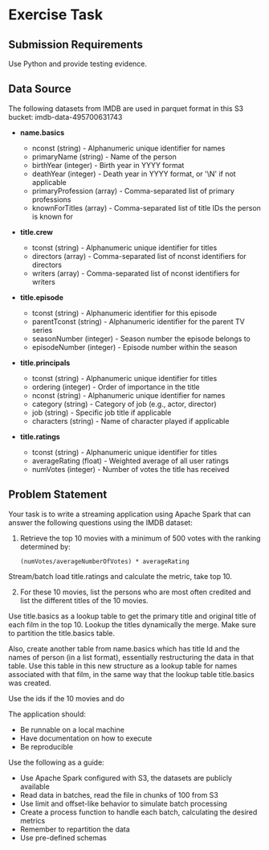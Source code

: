 # Exercise Task

## Submission Requirements
 
Use Python and provide testing evidence.
 
## Data Source
    
The following datasets from IMDB are used in parquet format in this S3 bucket: imdb-data-495700631743

- **name.basics**
  - nconst (string) - Alphanumeric unique identifier for names
  - primaryName (string) - Name of the person
  - birthYear (integer) - Birth year in YYYY format
  - deathYear (integer) - Death year in YYYY format, or '\\N' if not applicable
  - primaryProfession (array) - Comma-separated list of primary professions
  - knownForTitles (array) - Comma-separated list of title IDs the person is known for


- **title.crew**
  - tconst (string) - Alphanumeric unique identifier for titles
  - directors (array) - Comma-separated list of nconst identifiers for directors
  - writers (array) - Comma-separated list of nconst identifiers for writers

- **title.episode**
  - tconst (string) - Alphanumeric identifier for this episode
  - parentTconst (string) - Alphanumeric identifier for the parent TV series
  - seasonNumber (integer) - Season number the episode belongs to
  - episodeNumber (integer) - Episode number within the season

- **title.principals**
  - tconst (string) - Alphanumeric unique identifier for titles
  - ordering (integer) - Order of importance in the title
  - nconst (string) - Alphanumeric unique identifier for names
  - category (string) - Category of job (e.g., actor, director)
  - job (string) - Specific job title if applicable
  - characters (string) - Name of character played if applicable

- **title.ratings**
  - tconst (string) - Alphanumeric unique identifier for titles
  - averageRating (float) - Weighted average of all user ratings
  - numVotes (integer) - Number of votes the title has received

## Problem Statement
 
Your task is to write a streaming application using Apache Spark that can answer the following questions using the IMDB dataset:
 
1. Retrieve the top 10 movies with a minimum of 500 votes with the ranking determined by:
   ```
   (numVotes/averageNumberOfVotes) * averageRating
   ```


Stream/batch load title.ratings and calculate the metric, take top 10.
 
2. For these 10 movies, list the persons who are most often credited and list the different titles of the 10 movies.

Use title.basics as a lookup table to get the primary title and original title of each film in the top 10. Lookup the titles dynamically the merge. Make sure to partition the title.basics table.

Also, create another table from name.basics which has title Id and the names of person (in a list format), essentially restructuring the data in that table. Use this table in this new structure as a lookup table for names associated with that film, in the same way that the lookup table title.basics was created.

Use the ids if the 10 movies and do 
 
The application should:
- Be runnable on a local machine
- Have documentation on how to execute
- Be reproducible


Use the following as a guide:

- Use Apache Spark configured with S3, the datasets are publicly available
- Read data in batches, read the file in chunks of 100 from S3
- Use limit and offset-like behavior to simulate batch processing
- Create a process function to handle each batch, calculating the desired metrics
- Remember to repartition the data
- Use pre-defined schemas
